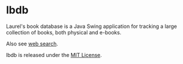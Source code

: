 lbdb
===

Laurel's book database is a Java Swing application for tracking a large collection of books, both physical and e-books. 

Also see [web search](https://github.com/scholnicks/lbdb-search).


lbdb is released under the [MIT License](https://github.com/scholnicks/lbdb/blob/main/LICENSE).

